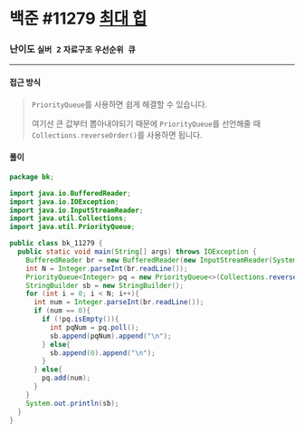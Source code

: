 # 백준 #11279 [최대 힙](https://www.acmicpc.net/problem/11279)

### 난이도 `실버 2` `자료구조`  `우선순위 큐` 

---

#### 접근 방식

> `PriorityQueue`를 사용하면 쉽게 해결할 수 있습니다.
>
> 여기선 큰 값부터 뽑아내야되기 때문에 `PriorityQueue`를 선언해줄 때 `Collections.reverseOrder()`를 사용하면 됩니다.

#### 풀이

```java
package bk;

import java.io.BufferedReader;
import java.io.IOException;
import java.io.InputStreamReader;
import java.util.Collections;
import java.util.PriorityQueue;

public class bk_11279 {
  public static void main(String[] args) throws IOException {
    BufferedReader br = new BufferedReader(new InputStreamReader(System.in));
    int N = Integer.parseInt(br.readLine());
    PriorityQueue<Integer> pq = new PriorityQueue<>(Collections.reverseOrder()); // 내림차순으로 변경
    StringBuilder sb = new StringBuilder();
    for (int i = 0; i < N; i++){
      int num = Integer.parseInt(br.readLine());
      if (num == 0){
        if (!pq.isEmpty()){
          int pqNum = pq.poll();
          sb.append(pqNum).append("\n");
        } else{
          sb.append(0).append("\n");
        }
      } else{
        pq.add(num);
      }
    }
    System.out.println(sb);
  }
}
```

